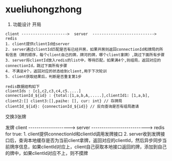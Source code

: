 # xueliuhongzhong
1. 功能设计
开局
```
client -------------------->  server  ---------------------------> redis
1. client提供clientId给server
2. server通过clientId匹配是否有已经开房，如果开房则返回connectionId和牌局的所有信息（牌的顺序，每个client自己的牌，牌河的牌，哪个client拿牌）,跳过下面所有步骤
3. server将clientId放入redis的list中，等待匹配，如果满4个,则组局，返回对应的connectionId，跳过下面所有步骤
4. 不满足4个，返回对应的状态给到client,用于下次轮训
5. client获取结果后，判断是否重复第1步
```

```
redis数据结构如下
clientIds : [c1,c2,c3,c4,c5.....]
connectionId_${id} : {total:[1,a,b,A,.....],clientId1: [1,a,b], client2:[] client3:[],paihe: [], cur: int} // 存牌局
clientId_${id}: {connectionId_${id}} // 反向查询是否有组局邀请
```
交换3张牌



发牌
client -------------------->  server  ---------------------------> redis
for true:
    1. client提供connectionId和clientId调用发牌接口
    2. server收到发牌接口后，查询本地缓存是否为当前client拿牌，返回对应的clientId，然后异步同步当前牌序信息，如果clientId对应上，client自己获取本地接口返回的牌，添加到自己的牌中，如果clientId对应不上，则不摸牌


